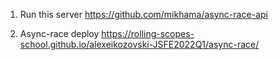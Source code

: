 1. Run this server https://github.com/mikhama/async-race-api

2. Async-race deploy https://rolling-scopes-school.github.io/alexeikozovski-JSFE2022Q1/async-race/
